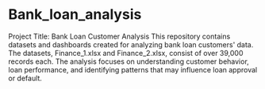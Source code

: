 # Bank_loan_analysis
Project Title: Bank Loan Customer Analysis
This repository contains datasets and dashboards created for analyzing bank loan customers' data. The datasets, Finance_1.xlsx and Finance_2.xlsx, consist of over 39,000 records each. The analysis focuses on understanding customer behavior, loan performance, and identifying patterns that may influence loan approval or default.
